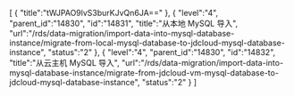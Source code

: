 [
	{
		"title":"tWJPAO9lvS3burKJvQn6JA=="
	},
	{
		"level":"4",
		"parent_id":"14830",
		"id":"14831",
		"title":"从本地 MySQL 导入",
		"url":"/rds/data-migration/import-data-into-mysql-database-instance/migrate-from-local-mysql-database-to-jdcloud-mysql-database-instance",
		"status":"2"
	},
	{
		"level":"4",
		"parent_id":"14830",
		"id":"14832",
		"title":"从云主机 MySQL 导入",
		"url":"/rds/data-migration/import-data-into-mysql-database-instance/migrate-from-jdcloud-vm-mysql-database-to-jdcloud-mysql-database-instance",
		"status":"2"
	}
]